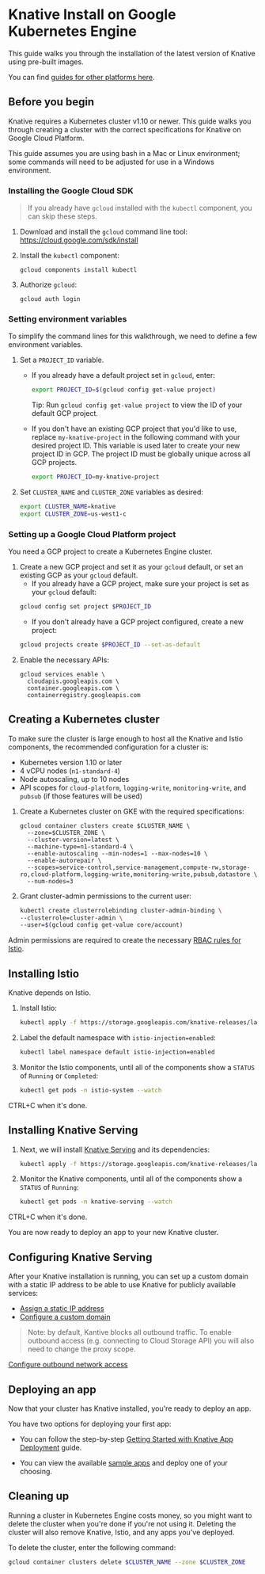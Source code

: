 # Knative Install on Google Kubernetes Engine

This guide walks you through the installation of the latest version of
Knative using pre-built images.

You can find [guides for other platforms here](README.md).

## Before you begin

Knative requires a Kubernetes cluster v1.10 or newer. This guide walks you
through creating a cluster with the correct specifications for Knative on Google Cloud Platform.

This guide assumes you are using bash in a Mac or Linux environment; some
commands will need to be adjusted for use in a Windows environment.

### Installing the Google Cloud SDK

> If you already have `gcloud` installed with the `kubectl` component, you can skip these steps. 

1. Download and install the `gcloud` command line tool:
   https://cloud.google.com/sdk/install
   
1. Install the `kubectl` component:
    ```
    gcloud components install kubectl
    ```
1. Authorize `gcloud`:
    ```
    gcloud auth login
    ```

### Setting environment variables

To simplify the command lines for this walkthrough, we need to define a few
environment variables.

1. Set a `PROJECT_ID` variable.
   * If you already have a default project set in `gcloud`, enter:
      ```bash
      export PROJECT_ID=$(gcloud config get-value project)
      ```
      Tip: Run `gcloud config get-value project` to view the ID of your default GCP project.
      
   * If you don't have an existing GCP project that you'd like to use, replace
    `my-knative-project` in the following command with your desired project ID. This variable
    is used later to create your new project ID in GCP. The project ID must be globally
    unique across all GCP projects.
      ```bash
      export PROJECT_ID=my-knative-project
      ```
1. Set `CLUSTER_NAME` and `CLUSTER_ZONE` variables as desired:
   ```bash
   export CLUSTER_NAME=knative
   export CLUSTER_ZONE=us-west1-c
   ```

### Setting up a Google Cloud Platform project

You need a GCP project to create a Kubernetes Engine cluster.

1. Create a new GCP project and set it as your `gcloud` default, or set an
   existing GCP as your `gcloud` default.
    * If you already have a GCP project, make sure your project is set as your
    `gcloud` default:
     ```bash
     gcloud config set project $PROJECT_ID
     ```
    * If you don't already have a GCP project configured, create a new project:
     ```bash
     gcloud projects create $PROJECT_ID --set-as-default
     ```
1. Enable the necessary APIs:
   ```
   gcloud services enable \
     cloudapis.googleapis.com \
     container.googleapis.com \
     containerregistry.googleapis.com
   ```

## Creating a Kubernetes cluster

To make sure the cluster is large enough to host all the Knative and
Istio components, the recommended configuration for a cluster is:

* Kubernetes version 1.10 or later
* 4 vCPU nodes (`n1-standard-4`)
* Node autoscaling, up to 10 nodes
* API scopes for `cloud-platform`, `logging-write`, `monitoring-write`, and
  `pubsub` (if those features will be used)

1. Create a Kubernetes cluster on GKE with the required specifications:
    ```
    gcloud container clusters create $CLUSTER_NAME \
      --zone=$CLUSTER_ZONE \
      --cluster-version=latest \
      --machine-type=n1-standard-4 \
      --enable-autoscaling --min-nodes=1 --max-nodes=10 \
      --enable-autorepair \
      --scopes=service-control,service-management,compute-rw,storage-ro,cloud-platform,logging-write,monitoring-write,pubsub,datastore \
      --num-nodes=3
    ```  
1. Grant cluster-admin permissions to the current user: 
    ```bash
    kubectl create clusterrolebinding cluster-admin-binding \
    --clusterrole=cluster-admin \
    --user=$(gcloud config get-value core/account)
    ```

Admin permissions are required to create the necessary
[RBAC rules for Istio](https://istio.io/docs/concepts/security/rbac/).

## Installing Istio

Knative depends on Istio.

1. Install Istio:
    ```bash
    kubectl apply -f https://storage.googleapis.com/knative-releases/latest/istio.yaml
    ```
1. Label the default namespace with `istio-injection=enabled`:
    ```bash
    kubectl label namespace default istio-injection=enabled
    ```
1. Monitor the Istio components, until all of the components show a `STATUS` of
`Running` or `Completed`:
    ```bash
    kubectl get pods -n istio-system --watch
    ```

CTRL+C when it's done.

## Installing Knative Serving

1. Next, we will install [Knative Serving](https://github.com/knative/serving)
and its dependencies:
    ```bash
    kubectl apply -f https://storage.googleapis.com/knative-releases/latest/release.yaml
    ```
1. Monitor the Knative components, until all of the components show a `STATUS` of
`Running`:
    ```bash
    kubectl get pods -n knative-serving --watch
    ```

CTRL+C when it's done.

You are now ready to deploy an app to your new Knative cluster.

## Configuring Knative Serving

After your Knative installation is running, you can set up a custom domain with 
a static IP address to be able to use Knative for publicly available services:

- [Assign a static IP address](../serving/gke-assigning-static-ip-address.md)
- [Configure a custom domain](../serving/using-a-custom-domain.md)

> Note: by default, Kantive blocks all outbound traffic. To enable outbound access (e.g. connecting to Cloud Storage API) you will also need to change the proxy scope. 

[Configure outbound network access](../serving/outbound-network-access.md)

## Deploying an app

Now that your cluster has Knative installed, you're ready to deploy an app.

You have two options for deploying your first app:

* You can follow the step-by-step
  [Getting Started with Knative App Deployment](getting-started-knative-app.md)
  guide.

* You can view the available [sample apps](../serving/samples/README.md) and
  deploy one of your choosing.

## Cleaning up

Running a cluster in Kubernetes Engine costs money, so you might want to delete
the cluster when you're done if you're not using it. Deleting the cluster will
also remove Knative, Istio, and any apps you've deployed.

To delete the cluster, enter the following command:

```bash
gcloud container clusters delete $CLUSTER_NAME --zone $CLUSTER_ZONE
```
